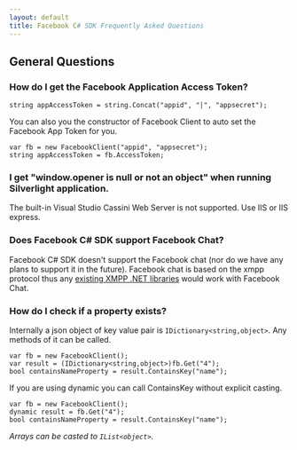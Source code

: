 ```yaml
---
layout: default
title: Facebook C# SDK Frequently Asked Questions
---
```


## General Questions

### How do I get the Facebook Application Access Token?

	string appAccessToken = string.Concat("appid", "|", "appsecret");

You can also you the constructor of Facebook Client to auto set the Facebook App Token for you.

	var fb = new FacebookClient("appid", "appsecret");
	string appAccessToken = fb.AccessToken;

### I get "window.opener is null or not an object" when running Silverlight application.
The built-in Visual Studio Cassini Web Server is not supported. Use IIS or IIS express.

### Does Facebook C# SDK support Facebook Chat?
Facebook C# SDK doesn't support the Facebook chat (nor do we have any plans to support it in the future). Facebook chat is based on the xmpp protocol thus any [existing XMPP .NET libraries](http://xmpp.org/xmpp-software/libraries/) would work with Facebook Chat.

### How do I check if a property exists?
Internally a json object of key value pair is ```IDictionary<string,object>```. Any methods of it can be called.

	var fb = new FacebookClient();
	var result = (IDictionary<string,object>)fb.Get("4");
	bool containsNameProperty = result.ContainsKey("name");

If you are using dynamic you can call ContainsKey without explicit casting.

	var fb = new FacebookClient();
	dynamic result = fb.Get("4");
	bool containsNameProperty = result.ContainsKey("name");

_Arrays can be casted to ```IList<object>```._